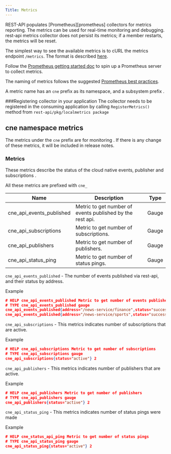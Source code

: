 ```yaml
---
Title: Metrics
---
```


REST-API populates [Prometheus][prometheus] collectors for metrics reporting. The metrics can be used for real-time monitoring and debugging.
rest-api metrics collector does not persist its metrics; if a member restarts, the metrics will be reset.

The simplest way to see the available metrics is to cURL the metrics endpoint `/metrics`. The format is described [here](http://prometheus.io/docs/instrumenting/exposition_formats/).

Follow the [Prometheus getting started doc](http://prometheus.io/docs/introduction/getting_started/) to spin up a Prometheus server to collect metrics.

The naming of metrics follows the suggested [Prometheus best practices](http://prometheus.io/docs/practices/naming/).

A metric name has an `cne`  prefix as its namespace, and a subsystem prefix .

###Registering collector in your application
The collector needs to be registered in the consuming application by calling `RegisterMetrics()`  method from `rest-api/pkg/localmetrics package`


## cne namespace metrics

The metrics under the `cne` prefix are for monitoring .  If there is any change of these metrics, it will be included in release notes.


### Metrics

These metrics describe the status of the cloud native events, publisher and subscriptions .

All these metrics are prefixed with `cne_`

| Name                                                  | Description                                              | Type    |
|-------------------------------------------------------|----------------------------------------------------------|---------|
| cne_api_events_published          | Metric to get number of events published by the rest api.   | Gauge |
| cne_api_subscriptions     | Metric to get number of subscriptions.  | Gauge   |
| cne_api_publishers     | Metric to get number of publishers.  | Gauge   |
| cne_api_status_ping | Metric to get number of status pings. | Gauge | 


`cne_api_events_published` -  The number of events published via rest-api, and their status by address.

Example
```json 
# HELP cne_api_events_published Metric to get number of events published by the rest api
# TYPE cne_api_events_published gauge
cne_api_events_published{address="/news-service/finance",status="success"} 9
cne_api_events_published{address="/news-service/sports",status="success"} 9
```

`cne_api_subscriptions` -  This metrics indicates number of subscriptions that are active.

Example
```json
# HELP cne_api_subscriptions Metric to get number of subscriptions
# TYPE cne_api_subscriptions gauge
cne_api_subscriptions{status="active"} 2
```

`cne_api_publishers` -  This metrics indicates number of publishers that are active.

Example
```json
# HELP cne_api_publishers Metric to get number of publishers
# TYPE cne_api_publishers gauge
cne_api_publishers{status="active"} 2
```

`cne_api_status_ping` -  This metrics indicates number of status pings were made

Example
```json
# HELP cne_status_api_ping Metric to get number of status pings
# TYPE cne_api_status_ping gauge
cne_api_status_ping{status="active"} 2
```


